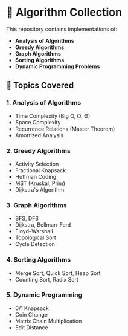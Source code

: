 # 🚀 Algorithm Collection

This repository contains implementations of:
- **Analysis of Algorithms**
- **Greedy Algorithms**
- **Graph Algorithms**
- **Sorting Algorithms**
- **Dynamic Programming Problems**

## 📂 Topics Covered

### 1. Analysis of Algorithms
- Time Complexity (Big O, Ω, Θ)
- Space Complexity
- Recurrence Relations (Master Theorem)
- Amortized Analysis

### 2. Greedy Algorithms
- Activity Selection
- Fractional Knapsack
- Huffman Coding
- MST (Kruskal, Prim)
- Dijkstra's Algorithm

### 3. Graph Algorithms
- BFS, DFS
- Dijkstra, Bellman–Ford
- Floyd–Warshall
- Topological Sort
- Cycle Detection

### 4. Sorting Algorithms
- Merge Sort, Quick Sort, Heap Sort
- Counting Sort, Radix Sort

### 5. Dynamic Programming
- 0/1 Knapsack
- Coin Change
- Matrix Chain Multiplication
- Edit Distance
